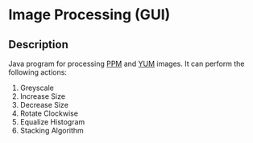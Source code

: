 # Image Processing (GUI)

## Description
Java program for processing [PPM](https://en.wikipedia.org/wiki/Netpbm_format#PPM_example) and [YUM](https://en.wikipedia.org/wiki/YUV) images. It can perform the following actions:
1. Greyscale
2. Increase Size
3. Decrease Size
4. Rotate Clockwise
5. Equalize Histogram
6. Stacking Algorithm
